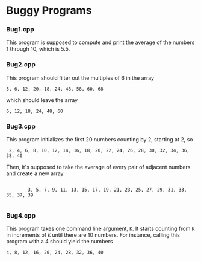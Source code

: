 # Buggy Programs

<h3>Bug1.cpp </h3>
<p>
    This program is supposed to compute and print the average of the numbers 1 through 10, which is 5.5.
</p>

<h3>Bug2.cpp</h3>
<p>
    This program should filter out the multiples of 6 in the array 
</p>
<p>
<code>5, 6, 12, 20, 18, 24, 48, 58, 60, 68</code>
</p>
<p>
    which should leave the array 
</p>
<p>
    <code>6, 12, 18, 24, 48, 60</code>
</p>

<h3>Bug3.cpp</h3>
<p>
    This program initializes the first 20 numbers counting by 2, starting at 2, so 
</p>
<p>
    <code> 2, 4, 6, 8, 10, 12, 14, 16, 18, 20, 22, 24, 26, 28, 30, 32, 34, 36, 38, 40</code>
</p>
<p>
    Then, it's supposed to take the average of every pair of adjacent numbers and create a new array
</p>
<p>
    <code>
        3, 5, 7, 9, 11, 13, 15, 17, 19, 21, 23, 25, 27, 29, 31, 33, 35, 37, 39
    </code>
</p>

<h3>Bug4.cpp</h3>
<p>
    This program takes one command line argument, <code>K</code>.  It starts counting from <code>K</code> in increments of <code>K</code>  until there are 10 numbers.  For instance, calling this program with a 4 should yield the numbers
</p>
<p>
    <code>4, 8, 12, 16, 20, 24, 28, 32, 36, 40</code>
</p>